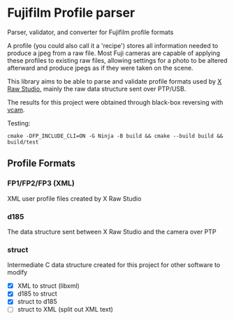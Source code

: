 # Fujifilm Profile parser
Parser, validator, and converter for Fujifilm profile formats

A profile (you could also call it a 'recipe') stores all information needed to produce a jpeg from a raw file.
Most Fuji cameras are capable of applying these profiles to existing raw files, allowing settings for a photo to be altered
afterward and produce jpegs as if they were taken on the scene.

This library aims to be able to parse and validate profile formats used by [X Raw Studio](https://fujifilm-x.com/global/products/software/x-raw-studio/), mainly the
raw data structure sent over PTP/USB.

The results for this project were obtained through black-box reversing with [vcam](https://github.com/petabyt/vcam).

Testing:
```
cmake -DFP_INCLUDE_CLI=ON -G Ninja -B build && cmake --build build && build/test
```

## Profile Formats
### FP1/FP2/FP3 (XML)
XML user profile files created by X Raw Studio
### d185
The data structure sent between X Raw Studio and the camera over PTP
### struct
Intermediate C data structure created for this project for other software to modify

- [x] XML to struct (libxml)
- [x] d185 to struct
- [x] struct to d185
- [ ] struct to XML (split out XML text)
